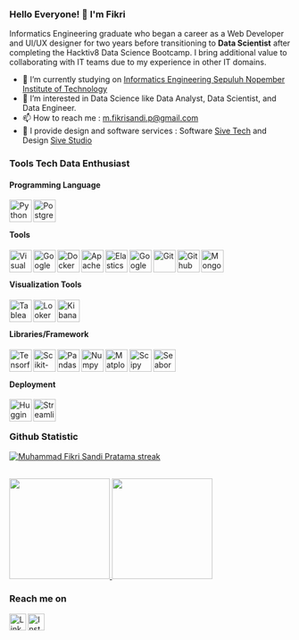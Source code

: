 ### Hello Everyone! 👋 I'm Fikri

Informatics Engineering graduate who began a career as a Web Developer and UI/UX designer for two years before transitioning to **Data Scientist** after completing the Hacktiv8 Data Science Bootcamp. I bring additional value to collaborating with IT teams due to my experience in other IT domains.

-   🔭 I’m currently studying on <a href="https://www.its.ac.id/id/beranda/">Informatics Engineering Sepuluh Nopember Institute of Technology</a>
-   🌱 I’m interested in Data Science like Data Analyst, Data Scientist, and Data Engineer.
-   📫 How to reach me : m.fikrisandi.p@gmail.com
-   :briefcase: I provide design and software services : Software <a href="https://www.instagram.com/sive.technology/">Sive Tech</a> and Design <a href="https://www.instagram.com/sive.studio/">Sive Studio</a>

### Tools Tech Data Enthusiast
#### **Programming Language**

<a href="https://www.python.org/">
  <img align="left" alt="Python" title="Python" width="40px" src="https://www.svgrepo.com/show/452091/python.svg" />
</a>
<a href="https://www.postgresql.org/">
  <img align="left" alt="Postgresql" title="Postgresql" width="40px" src="https://seeklogo.com/images/P/postgresql-logo-5309879B58-seeklogo.com.png" />
</a>
<br><br>

#### **Tools**
<a href="https://code.visualstudio.com/">
  <img align="left" alt="Visual Studio Code" title="Visual Studio Code" width="40px" src="https://www.svgrepo.com/show/354522/visual-studio-code.svg" />
</a>
<a href="https://colab.google/">
  <img align="left" alt="Google Colab" title="Google Colab" width="40px" src="https://logowik.com/content/uploads/images/google-colaboratory6512.jpg" />
</a>
<a href="https://www.docker.org/">
  <img align="left" alt="Docker" title="Docker" width="40px" src="https://www.svgrepo.com/show/452192/docker.svg" />
</a>
<a href="https://airflow.apache.org/">
  <img align="left" alt="Apache Airflow" title="Apache Airflow" width="40px" src="https://www.svgrepo.com/show/353380/airflow.svg" />
</a>
<a href="https://www.elastic.co/">
  <img align="left" alt="Elasticsearch" title="Elasticsearch" width="40px" src="https://www.svgrepo.com/show/373575/elastic.svg" />
</a>
<a href="https://cloud.google.com/bigquery/?utm_source=google&utm_medium=cpc&utm_campaign=japac-ID-all-en-dr-BKWS-all-all-trial-PHR-dr-1605216&utm_content=text-ad-none-none-DEV_c-CRE_664894233729-ADGP_Hybrid+%7C+BKWS+-+BRO+%7C+Txt+~+Data+Analytics_BigQuery_big+query_main-KWID_43700077402597597-aud-1596662390334:kwd-43801843506&userloc_9120799-network_g&utm_term=KW_google+bigquery&gad_source=1&gclid=Cj0KCQiAsburBhCIARIsAExmsu7Hi7gFZddHFbQGL7Iv-9mmAx3fiD5e_2hDMIMMQRM-0LpkYNp8-DYaAk9jEALw_wcB&gclsrc=aw.ds&hl=en">
  <img align="left" alt="Google BigQuery" title="Google BigQuery" width="40px" src="https://cdn.icon-icons.com/icons2/2699/PNG/512/google_bigquery_logo_icon_168150.png" />
</a>
<a href="https://git-scm.com/">
  <img align="left" alt="Git" title="Git" width="40px" src="https://www.svgrepo.com/show/452210/git.svg" />
</a>
<a href="https://github.com/">
  <img align="left" alt="Github" title="Github" width="40px" src="https://www.svgrepo.com/show/475654/github-color.svg" />
</a>
<a href="https://mongodb.com/">
  <img align="left" alt="MongoDB" title="MongoDB" width="40px" src="https://www.svgrepo.com/show/331488/mongodb.svg" />
</a>
<br><br>

#### **Visualization Tools**

<a href="https://public.tableau.com/app/discover">
  <img align="left" alt="Tableau" title="Tableau" width="40px" src="https://www.svgrepo.com/show/354428/tableau-icon.svg" />
</a>
<a href="https://lookerstudio.google.com/u/0/navigation/reporting">
  <img align="left" alt="Looker Studio" title="Looker Studio" width="40px" src="https://www.svgrepo.com/show/375454/looker.svg" />
</a>
<a href="https://www.elastic.co/kibana?utm_campaign=Google-B-APJ-Exact&utm_content=Stack-Kibana&utm_source=google&utm_medium=cpc&device=c&utm_term=kibana&gad_source=1&gclid=Cj0KCQiAsburBhCIARIsAExmsu7dycEhRSOBzPBwFo36A8g-S4JY-opaJH1hGCcV5GhGPMpgrLMDEp4aAnBaEALw_wcB">
  <img align="left" alt="Kibana" title="Kibana" width="40px" src="https://www.svgrepo.com/show/353961/kibana.svg" />
</a>
<br><br>

#### **Libraries/Framework**
<a href="https://www.tensorflow.org/">
  <img align="left" alt="Tensorflow" title="Tensorflow" width="40px" src="https://www.svgrepo.com/show/354440/tensorflow.svg" />
</a>
<a href="https://scikit-learn.org/stable/index.html">
  <img align="left" alt="Scikit-Learn" title="Scikit-Learn" width="40px" src="https://seeklogo.com/images/S/scikit-learn-logo-8766D07E2E-seeklogo.com.png" />
</a>
<a href="https://pandas.pydata.org/">
  <img align="left" alt="Pandas" title="Pandas" width="40px" src="https://pandas.pydata.org/static/img/pandas_mark.svg" />
</a>
<a href="https://numpy.org/">
  <img align="left" alt="Numpy" title="Numpy" width="40px" src="https://www.svgrepo.com/show/373938/numpy.svg" />
</a>
<a href="https://matplotlib.org/">
  <img align="left" alt="Matplotlib" title="Matplotlib" width="40px" src="https://seeklogo.com/images/M/matplotlib-logo-7676870AC0-seeklogo.com.png" />
</a>
<a href="https://scipy.org/">
  <img align="left" alt="Scipy" title="Scipy" width="40px" src="https://seeklogo.com/images/S/seaborn-logo-244EB2DEC5-seeklogo.com.png" />
</a>
<a href="https://seaborn.pydata.org/">
  <img align="left" alt="Seaborn" title="Seaborn" width="40px" src="https://seeklogo.com/images/S/scipy-logo-7D9F267684-seeklogo.com.png" />
</a>
<br><br>

#### **Deployment**
<a href="https://huggingface.co/">
  <img align="left" alt="HuggingFace" title="HuggingFace" width="40px" src="https://workable-application-form.s3.amazonaws.com/advanced/production/61557f91d9510741dc62e7f8/c3635b59-a3d2-444a-b636-a9d0061dcdde" />
</a>
<a href="https://streamlit.io//">
  <img align="left" alt="Streamlit" title="Streamlit" width="40px" src="https://seeklogo.com/images/S/streamlit-logo-1A3B208AE4-seeklogo.com.png" />
</a>
<br>
<br>

### Github Statistic

<p align="left">
    <a href="https://github.com/fikrisandi">
        <img title="🔥 Get streak stats for your profile at git.io/streak-stats" alt="Muhammad Fikri Sandi Pratama streak" src="https://github-readme-streak-stats.herokuapp.com/?user=fikrisandi&theme=vision-friendly-dark&hide_border=true&stroke=0000&background=0e0e0e"/>
    </a>
<br/>
<br/>
  
<p align="left">
<a href="https://github.com/fikrisandi">
  <img height="180em" src="https://github-readme-stats-eight-theta.vercel.app/api?username=fikrisandi&show_icons=true&theme=algolia&include_all_commits=true&count_private=true"/>
  <img height="180em" src="https://github-readme-stats-eight-theta.vercel.app/api/top-langs/?username=fikrisandi&layout=compact&langs_count=8&theme=algolia"/>
</a>
</p>

### Reach me on

<a href="https://www.linkedin.com/in/fikri-sandi/">
  <img align="left" alt="LinkedIn" title="LinkedIn" width="30px" src="https://cdn-icons-png.flaticon.com/512/174/174857.png" />
</a>
<a href="https://www.instagram.com/fikrisandi_p/">
  <img align="left" alt="Instagram" title="Instagram" width="30px" src="https://upload.wikimedia.org/wikipedia/commons/thumb/e/e7/Instagram_logo_2016.svg/2048px-Instagram_logo_2016.svg.png" />
</a>
